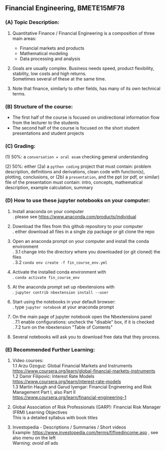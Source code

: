 ## Financial Engineering, BMETE15MF78


### (A) Topic Description:

1. Quantitative Finance / Financial Engineering is a composition of three main areas:
   - Financial markets and products
   - Mathematical modeling
   - Data processing and analysis

2. Goals are usually complex. Business needs speed, product flexibility, stability, low costs and high returns.<br/>Sometimes several of these at the same time.

3. Note that finance, similarly to other fields, has many of its own technical terms.


### (B) Structure of the course:

- The first half of the course is focused on unidirectional information flow from the lecturer to the students
- The second half of the course is focused on the short student presentations and student projects


### (C) Grading:

(1) 50%: a `conversation = oral exam` checking general understanding

(2) 50%: either (2a) a `python coding` project that must contain: problem description, definitions and derivations, clean code with function(s), plotting, conclusions, or (2b) a `presentation`, and the ppt (or pdf, or similar) file of the presentation must contain: intro, concepts, mathematical description, example calculation, summary


### (D) How to use these jupyter notebooks on your computer:

1. Install anaconda on your computer<br/>
   . please see https://www.anaconda.com/products/individual

2. Download the files from this github repository to your computer<br/>
   . either download all files in a single zip package or git clone the repo

3. Open an anaconda prompt on your computer and install the conda environment<br/>
   . 3.1 change into the directory where you downloaded (or git cloned) the files<br/>
   . 3.2 `conda env create -f fin_course_env.yml`
 
4. Activate the installed conda environment with<br/>
   . `conda activate fin_course_env`

5. At the anaconda prompt set up nbextensions with<br/>
   . `jupyter contrib nbextension install --user`

6. Start using the notebooks in your default browser:<br/>
   . type `jupyter notebook` at your anaconda prompt

7. On the main page of jupyter notebook open the Nbextensions panel<br/>
   . 7.1 enable configurations: uncheck the "disable" box, if it is checked<br/>
   . 7.2 turn on the nbextension "Table of Contents"

8. Several notebooks will ask you to download free data that they process.


### (E) Recommended Further Learning:

1. Video courses:<br/>
   1.1 Arzu Ozoguz: Global Financial Markets and Instruments<br/>
       https://www.coursera.org/learn/global-financial-markets-instruments<br/>
   1.2 Damir Filipovic: Interest Rate Models<br/>
       https://www.coursera.org/learn/interest-rate-models<br/>
   1.3 Martin Haugh and Garud Iyengar: Financial Engineering and Risk Management Part I, also Part II<br/>
       https://www.coursera.org/learn/financial-engineering-1

2. Global Association of Risk Professionals (GARP): Financial Risk Manager (FRM) Learning Objectives<br/>
   This is a detailed syllabus with book titles

3. Investopedia - Descriptions / Summaries / Short videos<br/>
   Example: https://www.investopedia.com/terms/f/fixedincome.asp , see also menu on the left<br/>
   Warning: _avoid all_ ads

